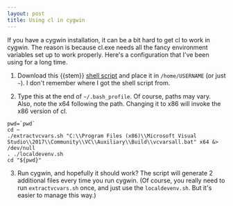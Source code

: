 ```yaml
---
layout: post
title: Using cl in cygwin
---
```


If you have a cygwin installation, it can be a bit hard to get cl to work in cygwin. The reason is because cl.exe needs all the fancy environment variables set up to work properly. Here's a configuration that I've been using for a long time.

1. Download this {{stem}} [shell script](/assets/extractvcvars.sh) and place it in `/home/USERNAME` (or just `~`).
I don't remember where I got the shell script from.

2. Type this at the end of `~/.bash_profile`. Of course, paths may vary. Also, note the x64 following the path. Changing it to x86 will invoke the x86 version of cl.
```shell
pwd=`pwd`
cd ~
./extractvcvars.sh "C:\\Program Files (x86)\\Microsoft Visual Studio\\2017\\Community\\VC\\Auxiliary\\Build\\vcvarsall.bat" x64 &> /dev/null
. ./localdevenv.sh
cd "${pwd}"
```

3. Run cygwin, and hopefully it should work? The script will generate 2 additional files every time you run cygwin.
(Of course, you really need to run `extractvcvars.sh` once, and just use the `localdevenv.sh`. But it's easier to manage this way.)